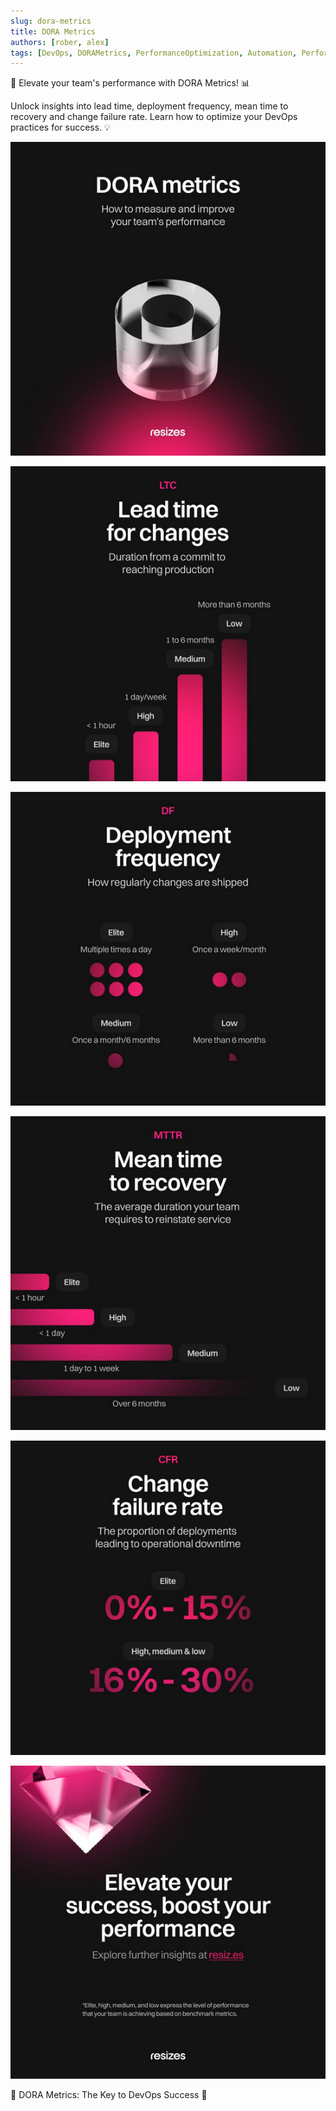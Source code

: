 ```yaml
---
slug: dora-metrics
title: DORA Metrics
authors: [rober, alex]
tags: [DevOps, DORAMetrics, PerformanceOptimization, Automation, PerformanceEngineering, PlatformEngineering]
---
```


📌 Elevate your team's performance with DORA Metrics! 📊 

Unlock insights into lead time, deployment frequency, mean time to recovery and change failure rate. Learn how to optimize your DevOps practices for success. 💡

![Dora Metrics](./dora-1.png)

<!--truncate-->

![Lead Time For Changes](./dora-2.png)

![Deployment Frequency](./dora-3.png)

![Mean Time To Recovery](./dora-4.png)

![Change Failure Rate](./dora-5.png)

![Dora Metrics](./dora-6.png)

🚀 DORA Metrics: The Key to DevOps Success 🚀
